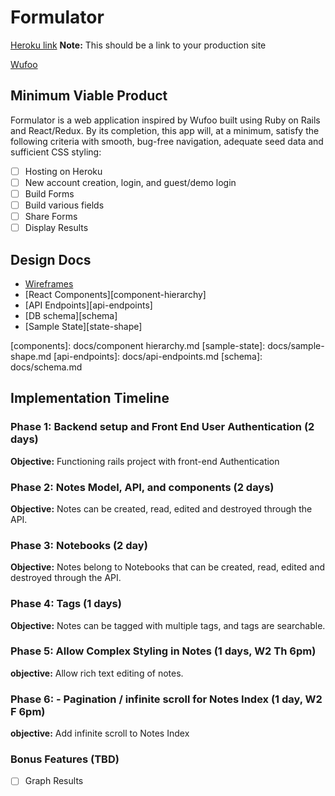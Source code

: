 # Formulator

[Heroku link][heroku] **Note:** This should be a link to your production site

[Wufoo][wufoo]

[heroku]: http://www.herokuapp.com
[wufoo]: https://www.wufoo.com/

## Minimum Viable Product

Formulator is a web application inspired by Wufoo built using Ruby on Rails
and React/Redux. By its completion, this app will, at a minimum, satisfy the
following criteria with smooth, bug-free navigation, adequate seed data and
sufficient CSS styling:

- [ ] Hosting on Heroku
- [ ] New account creation, login, and guest/demo login
- [ ] Build Forms
- [ ] Build various fields
- [ ] Share Forms
- [ ] Display Results

## Design Docs
* [Wireframes][wireframes]
* [React Components][component-hierarchy]
* [API Endpoints][api-endpoints]
* [DB schema][schema]
* [Sample State][state-shape]

[wireframes]: docs/wireframes
[components]: docs/component hierarchy.md
[sample-state]: docs/sample-shape.md
[api-endpoints]: docs/api-endpoints.md
[schema]: docs/schema.md

## Implementation Timeline

### Phase 1: Backend setup and Front End User Authentication (2 days)

**Objective:** Functioning rails project with front-end Authentication

### Phase 2: Notes Model, API, and components (2 days)

**Objective:** Notes can be created, read, edited and destroyed through
the API.

### Phase 3: Notebooks (2 day)

**Objective:** Notes belong to Notebooks that can be created, read, edited and destroyed through the API.

### Phase 4: Tags (1 days)

**Objective:** Notes can be tagged with multiple tags, and tags are searchable.

### Phase 5: Allow Complex Styling in Notes (1 days, W2 Th 6pm)

**objective:** Allow rich text editing of notes.

### Phase 6: - Pagination / infinite scroll for Notes Index (1 day, W2 F 6pm)

**objective:** Add infinite scroll to Notes Index

### Bonus Features (TBD)
- [ ] Graph Results
